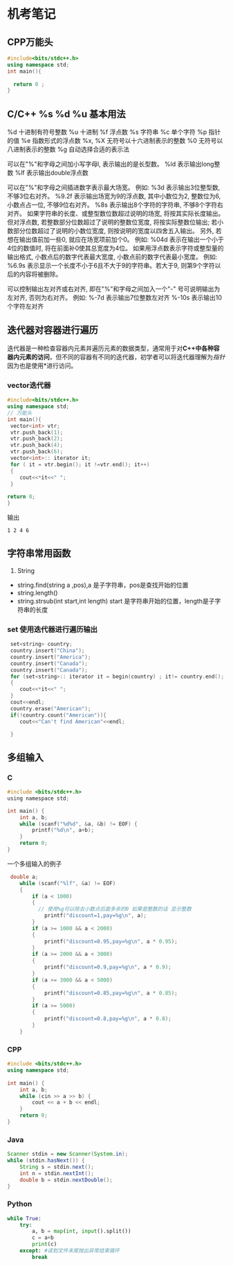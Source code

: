 # 机考笔记

<!--more-->
## CPP万能头
```cpp
#include<bits/stdc++.h>
using namespace std;
int main(){
  
  return 0 ;
}
```
## C/C++ %s %d %u 基本用法
%d              十进制有符号整数 
%u              十进制
%f              浮点数 
%s              字符串 
%c              单个字符 
%p              指针的值 
%e              指数形式的浮点数 
%x, %X          无符号以十六进制表示的整数 
%0              无符号以八进制表示的整数 
%g              自动选择合适的表示法 


可以在"%"和字母之间加小写字母l, 表示输出的是长型数。 
       %ld   表示输出long整数 
       %lf   表示输出double浮点数

可以在"%"和字母之间插进数字表示最大场宽。 
       例如:  %3d   表示输出3位整型数, 不够3位右对齐。 
                 %9.2f 表示输出场宽为9的浮点数, 其中小数位为2, 整数位为6, 
                  小数点占一位, 不够9位右对齐。 
                  %8s   表示输出8个字符的字符串, 不够8个字符右对齐。 
       如果字符串的长度、或整型数位数超过说明的场宽, 将按其实际长度输出。 
但对浮点数, 若整数部分位数超过了说明的整数位宽度, 将按实际整数位输出; 
若小数部分位数超过了说明的小数位宽度, 则按说明的宽度以四舍五入输出。 
       另外, 若想在输出值前加一些0, 就应在场宽项前加个0。 
       例如:   %04d  表示在输出一个小于4位的数值时, 将在前面补0使其总宽度为4位。 
       如果用浮点数表示字符或整型量的输出格式, 小数点后的数字代表最大宽度, 小数点前的数字代表最小宽度。
       例如: %6.9s 表示显示一个长度不小于6且不大于9的字符串。若大于9,  则第9个字符以后的内容将被删除。

  可以控制输出左对齐或右对齐, 即在"%"和字母之间加入一个"-" 号可说明输出为左对齐, 否则为右对齐。 
    例如:   %-7d  表示输出7位整数左对齐 
               %-10s 表示输出10个字符左对齐

## 迭代器对容器进行遍历
迭代器是一种检查容器内元素并遍历元素的数据类型，通常用于对**C++中各种容器内元素的访问**，但不同的容器有不同的迭代器，初学者可以将迭代器理解为*指针* 因为也是使用*进行访问。
### vector迭代器
```cpp
#include<bits/stdc++.h>
using namespace std;
// 万能头
int main(){
 vector<int> vtr;
 vtr.push_back(1);
 vtr.push_back(2);
 vtr.push_back(4);
 vtr.push_back(6);
 vector<int>:: iterator it;
 for ( it = vtr.begin(); it !=vtr.end(); it++)
 {
    cout<<*it<<" ";
 }
 
return 0;
}
```
输出
```
1 2 4 6
```
## 字符串常用函数
1. String
- string.find(string a ,pos),a 是子字符串，pos是查找开始的位置
- string.length()
- string.strsub(int start,int length) start 是字符串开始的位置，length是子字符串的长度
### set 使用迭代器进行遍历输出
```cpp
 set<string> country;
 country.insert("China");
 country.insert("America");
 country.insert("Canada");
 country.insert("Canada");
 for (set<string>:: iterator it = begin(country) ; it!= country.end(); it++)
 {
    cout<<*it<<" ";
 }
 cout<<endl;
 country.erase("American");
 if(!country.count("American")){
    cout<<"Can't find American"<<endl;

 }
```
## 多组输入
### C
```c
#include <bits/stdc++.h>
using namespace std;

int main() {
    int a, b;
    while (scanf("%d%d", &a, &b) != EOF) {
        printf("%d\n", a+b);
    }
    return 0;
}
```

一个多组输入的例子
```c
 double a;
    while (scanf("%lf", &a) != EOF)
    {
        if (a < 1000)
        {
          // 使用%g可以除去小数点后面多余的0 如果是整数的话 显示整数
            printf("discount=1,pay=%g\n", a);
        }
        if (a >= 1000 && a < 2000)
        {
            printf("discount=0.95,pay=%g\n", a * 0.95);
        }
        if (a >= 2000 && a < 3000)
        {
            printf("discount=0.9,pay=%g\n", a * 0.9);
        }
        if (a >= 3000 && a < 5000)
        {
            printf("discount=0.85,pay=%g\n", a * 0.85);
        }
        if (a >= 5000)
        {
            printf("discount=0.8,pay=%g\n", a * 0.8);
        }
    }
```
### CPP
```cpp
#include <bits/stdc++.h>  
using namespace std;  
  
int main() {  
    int a, b;  
    while (cin >> a >> b) {  
        cout << a + b << endl;  
    }  
    return 0;  
}  
```
### Java
```java
Scanner stdin = new Scanner(System.in);  
while (stdin.hasNext()) {  
    String s = stdin.next();  
    int n = stdin.nextInt();  
    double b = stdin.nextDouble();  
}  
```
### Python
```python
while True:  
    try:  
        a, b = map(int, input().split())  
        c = a+b  
        print(c)  
    except: #读到文件末尾抛出异常结束循环  
        break  
```


